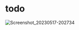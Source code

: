 # todo

![Screenshot_20230517-202734](https://github.com/kumar-gautam24/Calculator/assets/80573770/a224188a-e341-4228-a366-b84998eab935)

